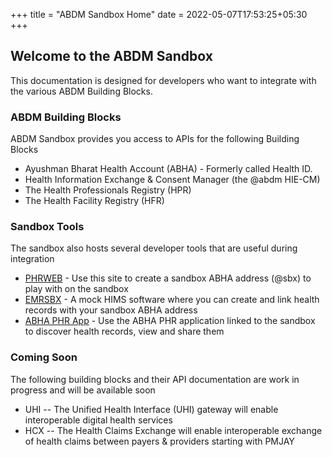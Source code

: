 +++
title = "ABDM Sandbox Home"
date = 2022-05-07T17:53:25+05:30
+++

## Welcome to the ABDM Sandbox

This documentation is designed for developers who want to integrate with the various ABDM Building Blocks. 

### ABDM Building Blocks 
ABDM Sandbox provides you access to APIs for the following Building Blocks 

- Ayushman Bharat Health Account (ABHA) - Formerly called Health ID. 
- Health Information Exchange & Consent Manager (the @abdm HIE-CM)
- The Health Professionals Registry (HPR)
- The Health Facility Registry (HFR) 

### Sandbox Tools 
The sandbox also hosts several developer tools that are useful during integration

- [PHRWEB](https://phrsbx.abdm.gov.in/) - Use this site to create a sandbox ABHA address (@sbx) to play with on the sandbox 
- [EMRSBX](https://emrsbx.abdm.gov.in) - A mock HIMS software where you can create and link health records with your sandbox ABHA address
- [ABHA PHR App](https://phrsbx.abdm.gov.in/) - Use the ABHA PHR application linked to the sandbox to discover health records, view and share them

### Coming Soon
The following building blocks and their API documentation are work in progress and will be available soon 

- UHI -- The Unified Health Interface (UHI) gateway will enable interoperable digital health services 
- HCX -- The Health Claims Exchange will enable interoperable exchange of health claims between payers & providers starting with PMJAY 
 
